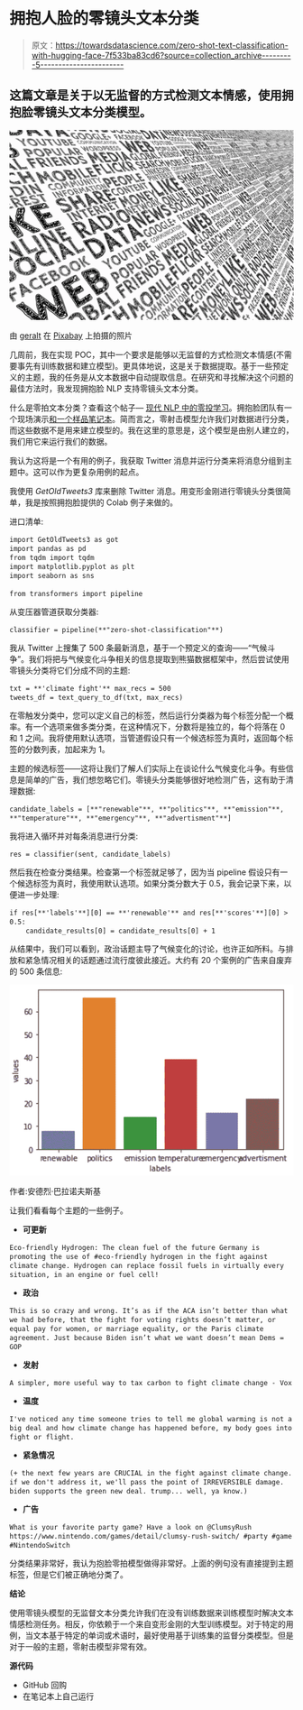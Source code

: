 # 拥抱人脸的零镜头文本分类

> 原文：<https://towardsdatascience.com/zero-shot-text-classification-with-hugging-face-7f533ba83cd6?source=collection_archive---------5----------------------->

## 这篇文章是关于以无监督的方式检测文本情感，使用拥抱脸零镜头文本分类模型。

![](img/8d46049d538a21259be7acfc001743bb.png)

由 [geralt](https://pixabay.com/users/geralt-9301/) 在 [Pixabay](https://pixabay.com/) 上拍摄的照片

几周前，我在实现 POC，其中一个要求是能够以无监督的方式检测文本情感(不需要事先有训练数据和建立模型)。更具体地说，这是关于数据提取。基于一些预定义的主题，我的任务是从文本数据中自动提取信息。在研究和寻找解决这个问题的最佳方法时，我发现拥抱脸 NLP 支持零镜头文本分类。

什么是零拍文本分类？查看这个帖子— [现代 NLP 中的零投学习](https://joeddav.github.io/blog/2020/05/29/ZSL.html)。拥抱脸团队有一个现场演示[和一个样品笔记本](https://huggingface.co/zero-shot/)。简而言之，零射击模型允许我们对数据进行分类，而这些数据不是用来建立模型的。我在这里的意思是，这个模型是由别人建立的，我们用它来运行我们的数据。

我认为这将是一个有用的例子，我获取 Twitter 消息并运行分类来将消息分组到主题中。这可以作为更复杂用例的起点。

我使用 *GetOldTweets3* 库来删除 Twitter 消息。用变形金刚进行零镜头分类很简单，我是按照拥抱脸提供的 Colab 例子来做的。

进口清单:

```
import GetOldTweets3 as got
import pandas as pd
from tqdm import tqdm
import matplotlib.pyplot as plt
import seaborn as sns

from transformers import pipeline
```

从变压器管道获取分类器:

```
classifier = pipeline(**"zero-shot-classification"**)
```

我从 Twitter 上搜集了 500 条最新消息，基于一个预定义的查询——“气候斗争”。我们将把与气候变化斗争相关的信息提取到熊猫数据框架中，然后尝试使用零镜头分类将它们分成不同的主题:

```
txt = **'climate fight'** max_recs = 500
tweets_df = text_query_to_df(txt, max_recs)
```

在零触发分类中，您可以定义自己的标签，然后运行分类器为每个标签分配一个概率。有一个选项来做多类分类，在这种情况下，分数将是独立的，每个将落在 0 和 1 之间。我将使用默认选项，当管道假设只有一个候选标签为真时，返回每个标签的分数列表，加起来为 1。

主题的候选标签——这将让我们了解人们实际上在谈论什么气候变化斗争。有些信息是简单的广告，我们想忽略它们。零镜头分类能够很好地检测广告，这有助于清理数据:

```
candidate_labels = [**"renewable"**, **"politics"**, **"emission"**, **"temperature"**, **"emergency"**, **"advertisment"**]
```

我将进入循环并对每条消息进行分类:

```
res = classifier(sent, candidate_labels)
```

然后我在检查分类结果。检查第一个标签就足够了，因为当 pipeline 假设只有一个候选标签为真时，我使用默认选项。如果分类分数大于 0.5，我会记录下来，以便进一步处理:

```
if res[**'labels'**][0] == **'renewable'** and res[**'scores'**][0] > 0.5:
    candidate_results[0] = candidate_results[0] + 1
```

从结果中，我们可以看到，政治话题主导了气候变化的讨论，也许正如所料。与排放和紧急情况相关的话题通过流行度彼此接近。大约有 20 个案例的广告来自废弃的 500 条信息:

![](img/d9af384a66379167ed58dbf8924c035c.png)

作者:安德烈·巴拉诺夫斯基

让我们看看每个主题的一些例子。

*   **可更新**

```
Eco-friendly Hydrogen: The clean fuel of the future Germany is promoting the use of #eco-friendly hydrogen in the fight against climate change. Hydrogen can replace fossil fuels in virtually every situation, in an engine or fuel cell!
```

*   **政治**

```
This is so crazy and wrong. It’s as if the ACA isn’t better than what we had before, that the fight for voting rights doesn’t matter, or equal pay for women, or marriage equality, or the Paris climate agreement. Just because Biden isn’t what we want doesn’t mean Dems = GOP
```

*   **发射**

```
A simpler, more useful way to tax carbon to fight climate change - Vox
```

*   **温度**

```
I've noticed any time someone tries to tell me global warming is not a big deal and how climate change has happened before, my body goes into fight or flight.
```

*   **紧急情况**

```
(+ the next few years are CRUCIAL in the fight against climate change. if we don't address it, we'll pass the point of IRREVERSIBLE damage. biden supports the green new deal. trump... well, ya know.)
```

*   **广告**

```
What is your favorite party game? Have a look on @ClumsyRush https://www.nintendo.com/games/detail/clumsy-rush-switch/ #party #game #NintendoSwitch
```

分类结果非常好，我认为抱脸零拍模型做得非常好。上面的例句没有直接提到主题标签，但是它们被正确地分类了。

**结论**

使用零镜头模型的无监督文本分类允许我们在没有训练数据来训练模型时解决文本情感检测任务。相反，你依赖于一个来自变形金刚的大型训练模型。对于特定的用例，当文本基于特定的单词或术语时，最好使用基于训练集的监督分类模型。但是对于一般的主题，零射击模型非常有效。

**源代码**

*   GitHub 回购
*   在笔记本上自己运行
